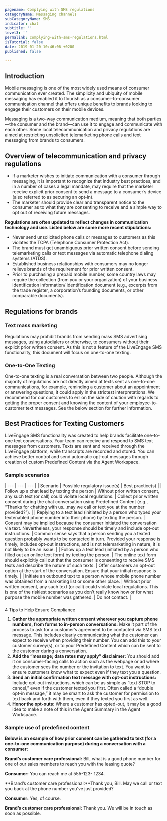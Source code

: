 ```yaml
---
pagename: Complying with SMS regulations
categoryName: Messaging channels
subCategoryName: SMS
indicator: chat
subtitle: ''
level3: ''
permalink: complying-with-sms-regulations.html
isTutorial: false
date: 2019-01-20 10:46:06 +0200
published: false

---
```


## Introduction 

Mobile messaging is one of the most widely used means of consumer communication ever created. The simplicity and ubiquity of mobile messaging has enabled it to flourish as a consumer-to-consumer communication channel that offers unique benefits to brands looking to engage their customers on their mobile devices. 

Messaging is a two-way communication medium, meaning that both parties—the consumer and the brand—can use it to engage and communicate with each other. Some local telecommunication and privacy regulations are aimed at restricting unsolicited telemarketing phone calls and text messaging from brands to consumers.

## Overview of telecommunication and privacy regulations

* If a marketer wishes to initiate communication with a consumer through messaging, it is important to recognize that industry best practices, and in a number of cases a legal mandate, may require that the marketer receive explicit prior consent to send a message to a consumer’s device (also referred to as securing an opt-in).  
* The marketer should provide clear and transparent notice to the consumer as to what they are consenting to receive and a simple way to opt out of receiving future messages. 

**Regulations are often updated to reflect changes in communication technology and use. Listed below are some more recent stipulations:**

* Never send unsolicited phone calls or messages to customers as this violates the TCPA (Telephone Consumer Protection Act).  
* The brand must get unambiguous prior written consent before sending telemarketing calls or text messages via automatic telephone dialing systems (ATDS).  
* Established business relationships with consumers may no longer relieve brands of the requirement for prior written consent.  
* Prior to purchasing a prepaid mobile number, some country laws may require the collection (from you or your organization) of your business identification information/ identification document (e.g., excerpts from the trade register, a corporation’s founding documents, or other comparable documents).

## Regulations for brands

### Text mass marketing 

Regulations may prohibit brands from sending mass SMS advertising messages, using autodialers or otherwise, to consumers without their explicit prior written consent. As this is not a feature of the LiveEngage SMS functionality, this document will focus on one-to-one texting. 

### One-to-One Texting 

One-to-one texting is a real conversation between two people. Although the majority of regulations are not directly aimed at texts sent as one-to-one communications, for example, reminding a customer about an appointment or answering questions, it could apply in the strictest interpretations. We recommend for our customers to err on the side of caution with regards to getting the proper consent and knowing the content of your employee-to-customer text messages. See the below section for further information.

## Best Practices for Texting Customers

LiveEngage SMS functionality was created to help brands facilitate one-to-one text conversations. Your team can receive and respond to SMS text messages from customers. Texts are sent and received through the LiveEngage platform, while transcripts are recorded and stored. You can achieve better control and send automatic opt-out messages through creation of custom Predefined Content via the Agent Workspace.

### Sample scenarios

| --- | --- | --- |
| Scenario | Possible regulatory issue(s) | Best practice(s) |
| Follow up a chat lead by texting the person | Without prior written consent, any such text (or call) could violate local regulations. | Collect prior written consent during the chat conversation using Predefined Content (e.g., “Thanks for chatting with us...may we call or text you at the number provided?”). |
| Replying to a text lead (initiated by a person who typed your textenabled phone number into their phone) by texting the person. | Consent may be implied because the consumer initiated the conversation via text. Nevertheless, your response should be timely and include opt-out instructions. | Common sense says that a person sending you a texted question probably wants to be contacted in turn. Provided your response is timely, includes opt-out instructions, and is not telemarketing in nature, it is not likely to be an issue. |
| Follow up a text lead (initiated by a person who filled out an online text form) by texting the person. | The online text form should explicitly call out that the consumer is consenting to receive SMS texts and describe the nature of such texts. | Offer customers an opt-out option at the start of the conversation. Ensure that your initial response is timely. |
| Initiate an outbound text to a person whose mobile phone number was obtained from a marketing list or some other place. | Without prior written consent, any such text (or call) could violate local regulations. This is one of the riskiest scenarios as you don’t really know how or for what purpose the mobile number was gathered. | Do not contact. |

###   
4 Tips to Help Ensure Compliance

1. **Gather the appropriate written consent wherever you capture phone numbers, from forms to in-person conversations:** Make it part of the process to ask for a customer’s agreement to be contacted via SMS text message. This includes clearly communicating what the customer can expect to receive when providing their number. You can add this to your customer survey(s), or to your Predefined Content which can be sent to the customer during a conversation. 
2. **Add the “message; data rates may apply” disclaimer:** You should add it on consumer-facing calls to action such as the webpage or ad where the customer sees the number or the invitation to text. You want to ensure customers know what to expect even if they text you a question. 
3. **Send an initial confirmation text message with opt-out instructions:** Include opt-out instructions, which can be as simple as “text STOP to cancel,” even if the customer texted you first. Often called a “double opt-in message,” it may be smart to ask the customer for permission to text back and forth with them, even if they texted you first as well. 
4. **Honor the opt-outs:** Where a customer has opted-out, it may be a good idea to make a note of this in the Agent Summary in the Agent Workspace.

### Sample use of predefined content

**Below is an example of how prior consent can be gathered to text (for a one-to-one communication purpose) during a conversation with a consumer:** 

**Brand’s customer care professional:** Bill, what is a good phone number for one of our sales members to reach you with the leasing quote? 

**Consumer:** You can reach me at 555-123- 1234. 

**Brand’s customer care professional:**Thank you, Bill. May we call or text you back at the phone number you’ve just provided? 

**Consumer:** Yes, of course. 

**Brand’s customer care professional:** Thank you. We will be in touch as soon as possible.